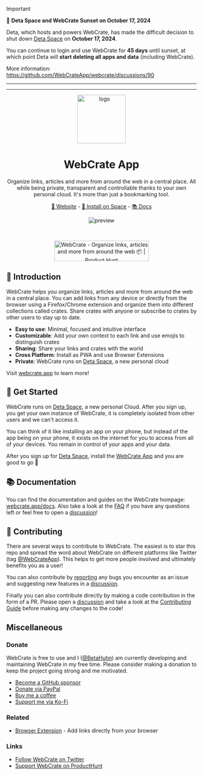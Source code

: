
> [!IMPORTANT]
> 🚨 **Deta Space and WebCrate Sunset on October 17, 2024**
> 
> Deta, which hosts and powers WebCrate, has made the difficult decision to shut down [Deta Space](https://deta.space) on **October 17, 2024**.
>
> You can continue to login and use WebCrate for **45 days** until sunset, at which point Deta will **start deleting all apps and data** (including WebCrate).
>
> More information: https://github.com/WebCrateApp/webcrate/discussions/90
>

---
---

<div align="center">
  
<img src="https://webcrate.fra1.cdn.digitaloceanspaces.com/static/icon.png" title="logo" alt="logo" width="128">

# WebCrate App

Organize links, articles and more from around the web in a central place. All while being private, transparent and controllable thanks to your own personal cloud. It's more than just a bookmarking tool.

[🔮 Website](https://webcrate.app) - [🚀 Install on Space](https://deta.space/discovery/webcrate) - [📚 Docs](https://webcrate.app/docs)

![preview](https://webcrate.fra1.cdn.digitaloceanspaces.com/static/readme-image.png)

<br/>
	
<a href="https://www.producthunt.com/posts/webcrate-2?utm_source=badge-featured&utm_medium=badge&utm_souce=badge-webcrate-2" target="_blank"><img src="https://api.producthunt.com/widgets/embed-image/v1/featured.svg?post_id=309849&theme=light" alt="WebCrate - Organize links, articles and more from around the web 📦 | Product Hunt" style="width: 250px; height: 54px;" width="250" height="54" /></a>

</div>

## 👋 Introduction

WebCrate helps you organize links, articles and more from around the web in a central place. You can add links from any device or directly from the browser using a Firefox/Chrome extension and organize them into different collections called crates. Share crates with anyone or subscribe to crates by other users to stay up to date.

- **Easy to use**: Minimal, focused and intuitive interface
- **Customizable**: Add your own context to each link and use emojis to distinguish crates
- **Sharing**: Share your links and crates with the world
- **Cross Platform**: Install as PWA and use Browser Extensions
- **Private**: WebCrate runs on [Deta Space](https://deta.space), a new personal cloud

Visit [webcrate.app](https://webcrate.app) to learn more!

## 🚀 Get Started

WebCrate runs on [Deta Space](https://deta.space), a new personal Cloud. After you sign up, you get your own instance of WebCrate, it is completely isolated from other users and we can't access it.

You can think of it like installing an app on your phone, but instead of the app being on your phone, it exists on the internet for you to access from all of your devices. You remain in control of your apps and your data.

After you sign up for [Deta Space](https://deta.space), install the [WebCrate App](https://deta.space/discovery/webcrate) and you are good to go 🎉

## 📚 Documentation

You can find the documentation and guides on the WebCrate hompage: [webcrate.app/docs](https://webcrate.app/docs). Also take a look at the [FAQ](https://webcrate.app/docs/faq) if you have any questions left or feel free to open a [discussion](https://github.com/WebCrateApp/webcrate/discussions)!

## 🔨 Contributing

There are several ways to contribute to WebCrate. The easiest is to star this repo and spread the word about WebCrate on different platforms like Twitter (tag [@WebCrateApp](https://twitter.com/WebCrateApp)). This helps to get more people involved and ultimately benefits you as a user!

You can also contribute by [reporting](https://github.com/WebCrateApp/webcrate/issues/new?assignees=BetaHuhn&labels=bug%2Ctriage&template=bug_report.yml) any bugs you encounter as an issue and suggesting new features in a [discussion](https://github.com/WebCrateApp/webcrate/discussions/new?category=ideas).

Finally you can also contribute directly by making a code contribution in the form of a PR. Please open a [discussion](https://github.com/WebCrateApp/webcrate/discussions) and take a look at the [Contributing Guide](https://github.com/WebCrateApp/webcrate/blob/master/CONTRIBUTING.md) before making any changes to the code!

## Miscellaneous

### Donate

WebCrate is free to use and I ([@BetaHuhn](https://github.com/BetaHuhn)) am currently developing and maintaining WebCrate in my free time. Please consider making a donation to keep the project going strong and me motivated.

- [Become a GitHub sponsor](https://github.com/sponsors/BetaHuhn)
- [Donate via PayPal](https://paypal.me/payschiller)
- [Buy me a coffee](https://www.buymeacoffee.com/betahuhn)
- [Support me via Ko-Fi](https://ko-fi.com/betahuhn)

### Related

- [Browser Extension](https://github.com/WebCrateApp/browser-extension) - Add links directly from your browser

### Links

- [Follow WebCrate on Twitter](https://twitter.com/WebCrateApp)
- [Support WebCrate on ProductHunt](https://www.producthunt.com/posts/webcrate-2)
